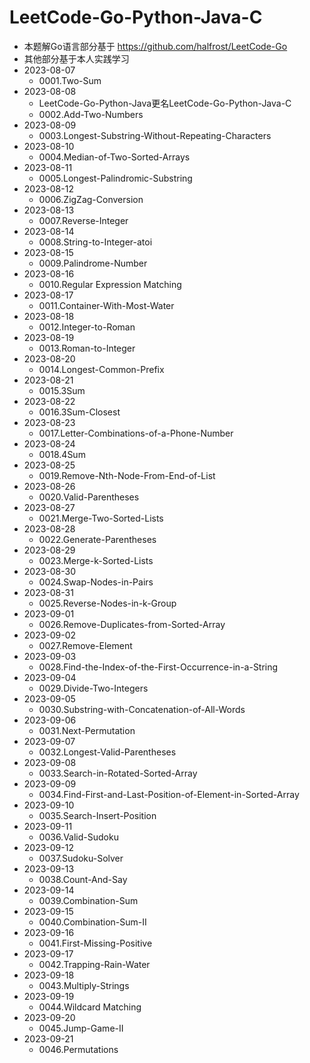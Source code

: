 # LeetCode-Go-Python-Java-C
- 本题解Go语言部分基于
https://github.com/halfrost/LeetCode-Go
- 其他部分基于本人实践学习
- 2023-08-07
  - 0001.Two-Sum
- 2023-08-08
  - LeetCode-Go-Python-Java更名LeetCode-Go-Python-Java-C
  - 0002.Add-Two-Numbers
- 2023-08-09
  - 0003.Longest-Substring-Without-Repeating-Characters
- 2023-08-10
  - 0004.Median-of-Two-Sorted-Arrays
- 2023-08-11
  - 0005.Longest-Palindromic-Substring
- 2023-08-12
  - 0006.ZigZag-Conversion
- 2023-08-13
  - 0007.Reverse-Integer
- 2023-08-14
  - 0008.String-to-Integer-atoi
- 2023-08-15
  - 0009.Palindrome-Number
- 2023-08-16
  - 0010.Regular Expression Matching
- 2023-08-17
  - 0011.Container-With-Most-Water
- 2023-08-18
  - 0012.Integer-to-Roman
- 2023-08-19
  - 0013.Roman-to-Integer
- 2023-08-20
  - 0014.Longest-Common-Prefix
- 2023-08-21
  - 0015.3Sum
- 2023-08-22
  - 0016.3Sum-Closest
- 2023-08-23
  - 0017.Letter-Combinations-of-a-Phone-Number
- 2023-08-24
  - 0018.4Sum
- 2023-08-25
  - 0019.Remove-Nth-Node-From-End-of-List
- 2023-08-26
  - 0020.Valid-Parentheses
- 2023-08-27
  - 0021.Merge-Two-Sorted-Lists
- 2023-08-28
  - 0022.Generate-Parentheses
- 2023-08-29
  - 0023.Merge-k-Sorted-Lists
- 2023-08-30
  - 0024.Swap-Nodes-in-Pairs
- 2023-08-31
  - 0025.Reverse-Nodes-in-k-Group
- 2023-09-01
  - 0026.Remove-Duplicates-from-Sorted-Array
- 2023-09-02
  - 0027.Remove-Element
- 2023-09-03
  - 0028.Find-the-Index-of-the-First-Occurrence-in-a-String
- 2023-09-04
  - 0029.Divide-Two-Integers
- 2023-09-05
  - 0030.Substring-with-Concatenation-of-All-Words
- 2023-09-06
  - 0031.Next-Permutation
- 2023-09-07
  - 0032.Longest-Valid-Parentheses
- 2023-09-08
  - 0033.Search-in-Rotated-Sorted-Array
- 2023-09-09
  - 0034.Find-First-and-Last-Position-of-Element-in-Sorted-Array
- 2023-09-10
  - 0035.Search-Insert-Position
- 2023-09-11
  - 0036.Valid-Sudoku
- 2023-09-12
  - 0037.Sudoku-Solver
- 2023-09-13
  - 0038.Count-And-Say
- 2023-09-14
  - 0039.Combination-Sum
- 2023-09-15
  - 0040.Combination-Sum-II
- 2023-09-16
  - 0041.First-Missing-Positive
- 2023-09-17
  - 0042.Trapping-Rain-Water
- 2023-09-18
  - 0043.Multiply-Strings
- 2023-09-19
  - 0044.Wildcard Matching
- 2023-09-20
  - 0045.Jump-Game-II
- 2023-09-21
  - 0046.Permutations